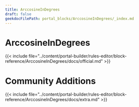 ```yaml
---
title: ArccosineInDegrees
draft: false
geekdocFilePath: portal_blocks/ArccosineInDegrees/_index.md
---
```

# ArccosineInDegrees
{{< include file="../content/portal-builder/rules-editor/block-reference/ArccosineInDegrees/docs/official.md" >}}

# Community Additions

{{< include file="../content/portal-builder/rules-editor/block-reference/ArccosineInDegrees/docs/extra.md" >}}